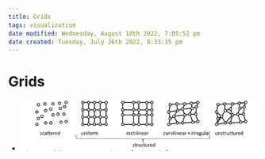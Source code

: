 ```yaml
---
title: Grids
tags: visualization
date modified: Wednesday, August 10th 2022, 7:05:52 pm
date created: Tuesday, July 26th 2022, 8:33:15 pm
---
```


# Grids
- ![im](assets/Pasted%20image%2020220411124545.png)

